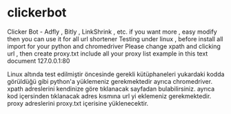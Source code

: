 # clickerbot
Clicker Bot - Adfly , Bitly , LinkShrink , etc. if you want more , easy modify then you can use it for all url shortener
Testing under linux , before install all import for your python and chromedriver 
Please change xpath and clicking url , then create proxy.txt include all your proxy list example in this text document 127.0.0.1:80

Linux altında test edilmiştir öncesinde gerekli kütüphaneleri yukardaki kodda görüldüğü gibi python'a yüklemeniz gerekmektedir ayrıca chromedriver.
xpath adreslerini kendinize göre tıklanacak sayfadan bulabilirsiniz. ayrıca kod içersinden tıklanacak adres kısmına url yi eklemeniz gerekmektedir.
proxy adreslerini proxy.txt içerisine yüklenecektir. 

